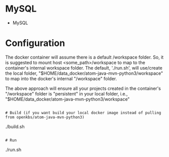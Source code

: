 # MySQL

* MySQL

# Configuration
The docker container will assume there is a default /workspace folder. So, it is suggested to mount host <some_path>/workspace to map to the container's internal workspace folder. The default, './run.sh', will use/create the local folder, "$HOME/data_docker/atom-java-mvn-python3/workspace" to map into the docker's internal "/workspace" folder.

The above approach will ensure all your projects created in the container's "/workspace" folder is "persistent" in your local folder, i.e., "$HOME/data_docker/atom-java-mvn-python3/workspace"
```

# Build (if you want build your local docker image instead of pulling from openkbs/atom-java-mvn-python3)
```
./build.sh
```

# Run
```
./run.sh
```
